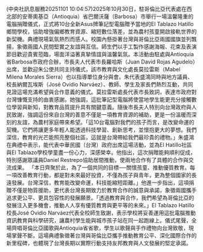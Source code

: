 (中央社訊息服務20251101 10:04:57)2025年10月30日，駐哥倫比亞代表處在西北部的安蒂奧基亞（Antioquia）省巴爾沃薩（Barbosa）市舉行一場溫馨隆重的電腦捐贈儀式，正式將10台全新Asus牌筆記型電腦贈予當地的El Tablazo Hatillo鄉間學校，協助增強偏鄉教育資源、縮短數位落差，並為農村孩童開啟接軌世界的新契機。典禮現場氣氛熱烈而感人。校園內懸掛著台灣與哥倫比亞兩國國旗並列飄揚，象徵兩國人民間堅實之友誼與互信。師生們以手工製作感謝海報、花束及表演節目歡迎貴賓蒞臨，場面洋溢著真摯情誼與溫馨氣氛。本活動由駐處與Antioquia省Barbosa市政府合辦，市長夫人代表市長羅哈斯（Juan David Rojas Agudelo）出席，並歡迎朱公使共同主持儀式，該市教育與文化處長莫拉雷斯（Mabel Milena Morales Sierra）也以指導單位身分與會。朱代表盛鴻同時與地方議員、校長納爾瓦埃斯（José Ovidio Narváez）、教師、學生及家長們熱烈互動，共同見證這場充滿希望與合作意義的儀式。莫拉雷斯處長代表市長致詞，表達市政府對台灣慷慨支持的由衷感謝。她強調，這批筆記型電腦將使當地學生能更充分接觸數位學習與新知，對教育品質提升具有關鍵意義。隨後市長夫人特別向台灣政府與人民致謝，強調這份來自台灣的善意不僅是一項教育資源的補助，更是一份溫暖而深刻的友誼，為農村家庭帶來希望。「這10台電腦對我們的孩子而言，是改變命運的契機。它們將讓更多年輕人能透過科技學習、創新思考，並懷抱更大的夢想。我們深信，教育的光芒能照亮整個社區，這就是台灣帶給我們最珍貴的禮物。」朱盛鴻在典禮中表示，能代表中華民國（台灣）政府出席這場活動，並為El Hatillo社區與El Tablazo學校學童盡一份心力，深感榮幸。他指出，這次捐贈能夠順利促成，特別感謝眾議員Daniel Restrepo協助居間推動，使兩地合作有了具體的合作與交流成果。
「本日齊聚於此，為了一個共同的目標──關懷孩童、推動優質教育。每一項改善教育行動，都是對未來最好投資，不僅為孩子與青年，更為整個國家的長遠發展。台灣深信，教育能改變命運，科技能縮短距離。」他進一步指出，這項捐贈不僅是物質援助，更代表台灣長期致力於教育合作的誠意與承諾，象徵兩國攜手追求更公平、更具包容性的發展願景。「透過教育與合作，我們希望為哥倫比亞的發展注入更多機會，推動人人享有優質教育與更平等的未來。」El Tablazo Hatillo校長José Ovidio Narváez代表全校師生致謝，表示學校將妥善運用這批電腦推動資訊教育與科學研究，讓農村學生能與城市孩子站在同一起跑線上。儀式尾聲，全場齊唱哥倫比亞國歌與Antioquia省省歌，學生以歌聲與手作禮物向台灣致敬，現場掌聲不斷。這場典禮象徵著台灣與哥倫比亞攜手推動教育公平、深化國際合作的新里程碑，也體現了台灣長期以實際行動支持友邦教育與人文發展的堅定承諾。